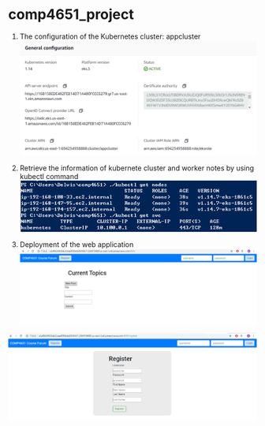 # comp4651_project
1. The configuration of the Kubernetes cluster: appcluster
![appcluster](https://raw.githubusercontent.com/ksivled/comp4651_project/master/cluster_con.PNG)

2. Retrieve the information of kubernete cluster and worker notes by using kubectl command
![clusterandnodes](https://raw.githubusercontent.com/ksivled/comp4651_project/master/clustandnodes.PNG)

3. Deployment of the web application
![demo](https://raw.githubusercontent.com/ksivled/comp4651_project/master/deploy.PNG)

![demo2](https://raw.githubusercontent.com/ksivled/comp4651_project/master/deploy_2.PNG)
